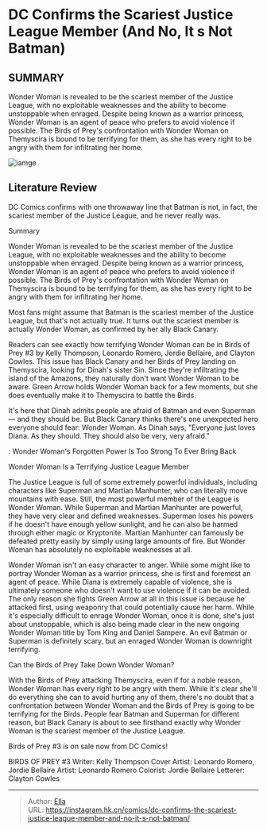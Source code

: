 # DC Confirms the Scariest Justice League Member (And No, It s Not Batman)


## SUMMARY 



  Wonder Woman is revealed to be the scariest member of the Justice League, with no exploitable weaknesses and the ability to become unstoppable when enraged.   Despite being known as a warrior princess, Wonder Woman is an agent of peace who prefers to avoid violence if possible.   The Birds of Prey&#39;s confrontation with Wonder Woman on Themyscira is bound to be terrifying for them, as she has every right to be angry with them for infiltrating her home.  

![iamge](https://static1.srcdn.com/wordpress/wp-content/uploads/2023/10/alex-ross-justice-league.jpg)

## Literature Review

DC Comics confirms with one throwaway line that Batman is not, in fact, the scariest member of the Justice League, and he never really was.





Summary

  Wonder Woman is revealed to be the scariest member of the Justice League, with no exploitable weaknesses and the ability to become unstoppable when enraged.   Despite being known as a warrior princess, Wonder Woman is an agent of peace who prefers to avoid violence if possible.   The Birds of Prey&#39;s confrontation with Wonder Woman on Themyscira is bound to be terrifying for them, as she has every right to be angry with them for infiltrating her home.  







Most fans might assume that Batman is the scariest member of the Justice League, but that&#39;s not actually true. It turns out the scariest member is actually Wonder Woman, as confirmed by her ally Black Canary.

Readers can see exactly how terrifying Wonder Woman can be in Birds of Prey #3 by Kelly Thompson, Leonardo Romero, Jordie Bellaire, and Clayton Cowles. This issue has Black Canary and her Birds of Prey landing on Themyscira, looking for Dinah&#39;s sister Sin. Since they&#39;re infiltrating the island of the Amazons, they naturally don&#39;t want Wonder Woman to be aware. Green Arrow holds Wonder Woman back for a few moments, but she does eventually make it to Themyscira to battle the Birds.



          

It&#39;s here that Dinah admits people are afraid of Batman and even Superman — and they should be. But Black Canary thinks there&#39;s one unexpected hero everyone should fear: Wonder Woman. As Dinah says, &#34;Everyone just loves Diana. As they should. They should also be very, very afraid.&#34;




 : Wonder Woman&#39;s Forgotten Power Is Too Strong To Ever Bring Back


 Wonder Woman Is a Terrifying Justice League Member 
          

The Justice League is full of some extremely powerful individuals, including characters like Superman and Martian Manhunter, who can literally move mountains with ease. Still, the most powerful member of the League is Wonder Woman. While Superman and Martian Manhunter are powerful, they have very clear and defined weaknesses. Superman loses his powers if he doesn&#39;t have enough yellow sunlight, and he can also be harmed through either magic or Kryptonite. Martian Manhunter can famously be defeated pretty easily by simply using large amounts of fire. But Wonder Woman has absolutely no exploitable weaknesses at all.

Wonder Woman isn&#39;t an easy character to anger. While some might like to portray Wonder Woman as a warrior princess, she is first and foremost an agent of peace. While Diana is extremely capable of violence, she is ultimately someone who doesn&#39;t want to use violence if it can be avoided. The only reason she fights Green Arrow at all in this issue is because he attacked first, using weaponry that could potentially cause her harm. While it&#39;s especially difficult to enrage Wonder Woman, once it is done, she&#39;s just about unstoppable, which is also being made clear in the new ongoing Wonder Woman title by Tom King and Daniel Sampere. An evil Batman or Superman is definitely scary, but an enraged Wonder Woman is downright terrifying.






 Can the Birds of Prey Take Down Wonder Woman? 
          

With the Birds of Prey attacking Themyscira, even if for a noble reason, Wonder Woman has every right to be angry with them. While it&#39;s clear she&#39;ll do everything she can to avoid hurting any of them, there&#39;s no doubt that a confrontation between Wonder Woman and the Birds of Prey is going to be terrifying for the Birds. People fear Batman and Superman for different reason, but Black Canary is about to see firsthand exactly why Wonder Woman is the scariest member of the Justice League.



Birds of Prey #3 is on sale now from DC Comics!




 BIRDS OF PREY #3                 Writer: Kelly Thompson   Cover Artist: Leonardo Romero, Jordie Bellaire   Artist: Leonardo Romero   Colorist: Jordie Bellaire   Letterer: Clayton Cowles      







---

> Author: [Ella](https://instagram.hk.cn/)  
> URL: https://instagram.hk.cn/comics/dc-confirms-the-scariest-justice-league-member-and-no-it-s-not-batman/  

